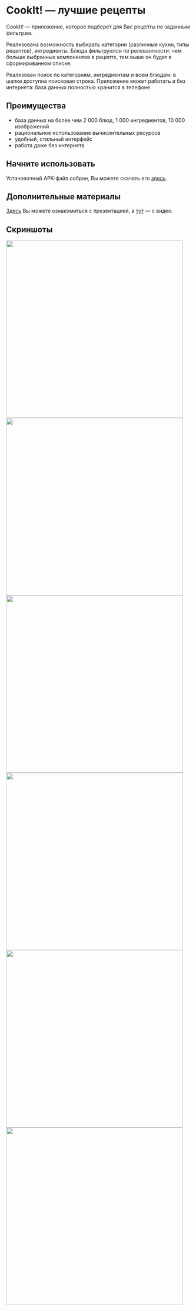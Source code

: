 # CookIt! — лучшие рецепты
CookIt! — приложение, которое подберет для Вас рецепты по заданным фильтрам.

Реализована возможность выбирать категории (различные кухни, типы рецептов), ингредиенты.
Блюда фильтруются по релевантности: чем больше выбранных компонентов в рецепте, тем выше он будет в сформированном списке.

Реализован поиск по категориям, ингредиентам и всем блюдам: в шапке доступна поисковая строка.
Приложение может работать и без интернета: база данных полностью хранится в телефоне.

Преимущества
------------
- база данных на более чем 2 000 блюд, 1 000 ингредиентов, 10 000 изображений
- рациональное использование вычислительных ресурсов
- удобный, стильный интерфейс
- работа даже без интернета

Начните использовать
--------------------
Установочный APK-файл собран, Вы можете скачать его [здесь](CookITRelase.apk).

Дополнительные материалы
------------------------
[Здесь](https://docs.google.com/presentation/d/1FZTXho6n1ZGT4v0Jj_Zoge-rPRDOJFGpTgEtpkwiUfM/edit?usp=sharing) Вы можете ознакомиться с презентацией, а [тут](https://youtu.be/NK2-osBXeN8) — с видео.

Скриншоты
---------
<img src = "app/screenshots/Screenshot_1621808733.png" width = 480 />
<img src = "app/screenshots/Screenshot_1621808749.png" width = 480 />
<img src = "app/screenshots/Screenshot_1621808835.png" width = 480 />
<img src = "app/screenshots/Screenshot_1621808869.png" width = 480 />
<img src = "app/screenshots/Screenshot_1621808890.png" width = 480 />
<img src = "app/screenshots/Screenshot_1621808904.png" width = 480 />